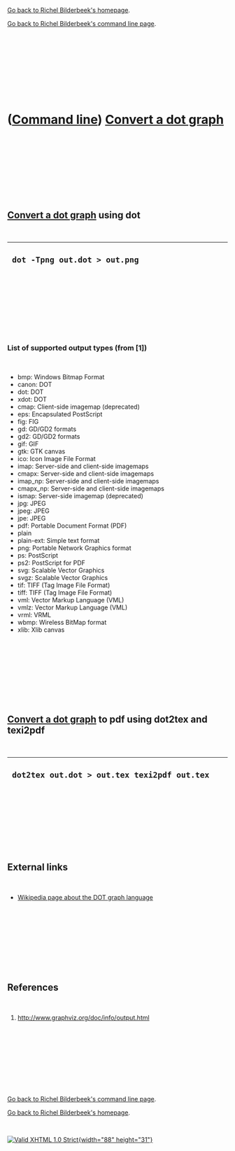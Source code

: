 [Go back to Richel Bilderbeek's homepage](index.htm).

[Go back to Richel Bilderbeek's command line page](Cl.htm).

 

 

 

 

 

([Command line](Cl.htm)) [Convert a dot graph](ClConvertDotGraph.htm)
=====================================================================

 

 

 

 

 

[Convert a dot graph](ClConvertDotGraph.htm) using dot
------------------------------------------------------

 

  --------------------------------
  ` dot -Tpng out.dot > out.png`
  --------------------------------

 

 

 

 

 

### List of supported output types (from \[1\])

 

-   bmp: Windows Bitmap Format
-   canon: DOT
-   dot: DOT
-   xdot: DOT
-   cmap: Client-side imagemap (deprecated)
-   eps: Encapsulated PostScript
-   fig: FIG
-   gd: GD/GD2 formats
-   gd2: GD/GD2 formats
-   gif: GIF
-   gtk: GTK canvas
-   ico: Icon Image File Format
-   imap: Server-side and client-side imagemaps
-   cmapx: Server-side and client-side imagemaps
-   imap\_np: Server-side and client-side imagemaps
-   cmapx\_np: Server-side and client-side imagemaps
-   ismap: Server-side imagemap (deprecated)
-   jpg: JPEG
-   jpeg: JPEG
-   jpe: JPEG
-   pdf: Portable Document Format (PDF)
-   plain
-   plain-ext: Simple text format
-   png: Portable Network Graphics format
-   ps: PostScript
-   ps2: PostScript for PDF
-   svg: Scalable Vector Graphics
-   svgz: Scalable Vector Graphics
-   tif: TIFF (Tag Image File Format)
-   tiff: TIFF (Tag Image File Format)
-   vml: Vector Markup Language (VML)
-   vmlz: Vector Markup Language (VML)
-   vrml: VRML
-   wbmp: Wireless BitMap format
-   xlib: Xlib canvas

 

 

 

 

 

[Convert a dot graph](ClConvertDotGraph.htm) to pdf using dot2tex and texi2pdf
------------------------------------------------------------------------------

 

  -----------------------------------------------
  ` dot2tex out.dot > out.tex texi2pdf out.tex`
  -----------------------------------------------

 

 

 

 

 

External links
--------------

 

-   [Wikipedia page about the DOT graph
    language](http://en.wikipedia.org/wiki/DOT_language)

 

 

 

 

 

References
----------

 

1.  http://www.graphviz.org/doc/info/output.html

 

 

 

 

 

[Go back to Richel Bilderbeek's command line page](Cl.htm).

[Go back to Richel Bilderbeek's homepage](index.htm).

 

[![Valid XHTML 1.0 Strict](valid-xhtml10.png){width="88"
height="31"}](http://validator.w3.org/check?uri=referer)
